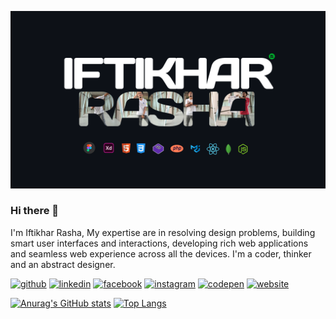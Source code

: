 ![](https://github.com/iftikharrasha/iftikharrasha/blob/main/github-ui.png)

### Hi there 👋
I'm Iftikhar Rasha, My expertise are in resolving design problems, building smart user interfaces and interactions, developing rich web applications and seamless web experience across all the devices. I'm a coder, thinker and an abstract designer.

[<img src='https://cdn.jsdelivr.net/npm/simple-icons@3.0.1/icons/github.svg' alt='github' height='40'>](https://github.com/iftikharrasha)  [<img src='https://cdn.jsdelivr.net/npm/simple-icons@3.0.1/icons/linkedin.svg' alt='linkedin' height='40'>](https://www.linkedin.com/in/iftikharrasha/)  [<img src='https://cdn.jsdelivr.net/npm/simple-icons@3.0.1/icons/facebook.svg' alt='facebook' height='40'>](https://www.facebook.com/iftikharrasha)  [<img src='https://cdn.jsdelivr.net/npm/simple-icons@3.0.1/icons/instagram.svg' alt='instagram' height='40'>](https://www.instagram.com/iftikhar.rasha/)  [<img src='https://cdn.jsdelivr.net/npm/simple-icons@3.0.1/icons/codepen.svg' alt='codepen' height='40'>](https://codepen.io/iftikharrasha)  [<img src='https://cdn.jsdelivr.net/npm/simple-icons@3.0.1/icons/icloud.svg' alt='website' height='40'>](http://iftikharrasha.netlify.app/)  

[![Anurag's GitHub stats](https://github-readme-stats.vercel.app/api?username=iftikharrasha&show_icons=true&theme=midnight-purple&hide=stars,contribs)](https://github.com/anuraghazra/github-readme-stats) [![Top Langs](https://github-readme-stats.vercel.app/api/top-langs/?username=iftikharrasha&layout=compact)](https://github.com/anuraghazra/github-readme-stats)


<!--
**iftikharrasha/iftikharrasha** is a ✨ _special_ ✨ repository because its `README.md` (this file) appears on your GitHub profile.

Here are some ideas to get you started:

- 🔭 I’m currently working on ...
- 🌱 I’m currently learning ...
- 👯 I’m looking to collaborate on ...
- 🤔 I’m looking for help with ...
- 💬 Ask me about ...
- 📫 How to reach me: ...
- 😄 Pronouns: ...
- ⚡ Fun fact: ...
-->

